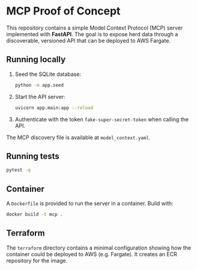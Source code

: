 # MCP Proof of Concept

This repository contains a simple Model Context Protocol (MCP) server
implemented with **FastAPI**. The goal is to expose herd data through a
discoverable, versioned API that can be deployed to AWS Fargate.

## Running locally

1. Seed the SQLite database:

   ```bash
   python -m app.seed
   ```

2. Start the API server:

   ```bash
   uvicorn app.main:app --reload
   ```

3. Authenticate with the token `fake-super-secret-token` when calling the API.

The MCP discovery file is available at `model_context.yaml`.

## Running tests

```bash
pytest -q
```

## Container

A `Dockerfile` is provided to run the server in a container. Build with:

```bash
docker build -t mcp .
```

## Terraform

The `terraform` directory contains a minimal configuration showing how the
container could be deployed to AWS (e.g. Fargate). It creates an ECR repository
for the image.
